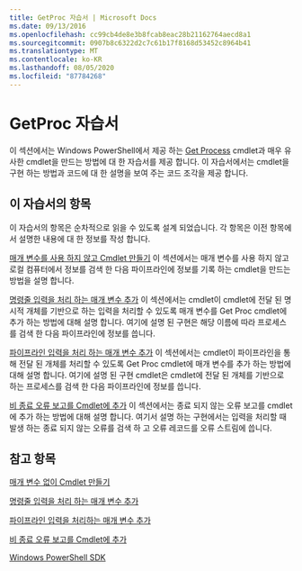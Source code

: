 ```yaml
---
title: GetProc 자습서 | Microsoft Docs
ms.date: 09/13/2016
ms.openlocfilehash: cc99cb4de8e3b8fcab8eac28b21162764aecd8a1
ms.sourcegitcommit: 0907b8c6322d2c7c61b17f8168d53452c8964b41
ms.translationtype: MT
ms.contentlocale: ko-KR
ms.lasthandoff: 08/05/2020
ms.locfileid: "87784268"
---
```

# <a name="getproc-tutorial"></a>GetProc 자습서

이 섹션에서는 Windows PowerShell에서 제공 하는 [Get Process](/powershell/module/Microsoft.PowerShell.Management/Get-Process) cmdlet과 매우 유사한 cmdlet을 만드는 방법에 대 한 자습서를 제공 합니다. 이 자습서에서는 cmdlet을 구현 하는 방법과 코드에 대 한 설명을 보여 주는 코드 조각을 제공 합니다.

## <a name="topics-in-this-tutorial"></a>이 자습서의 항목

이 자습서의 항목은 순차적으로 읽을 수 있도록 설계 되었습니다. 각 항목은 이전 항목에서 설명한 내용에 대 한 정보를 작성 합니다.

[매개 변수를 사용 하지 않고 Cmdlet 만들기](./creating-a-cmdlet-without-parameters.md) 이 섹션에서는 매개 변수를 사용 하지 않고 로컬 컴퓨터에서 정보를 검색 한 다음 파이프라인에 정보를 기록 하는 cmdlet을 만드는 방법을 설명 합니다.

[명령줄 입력을 처리 하는 매개 변수 추가](./adding-parameters-that-process-command-line-input.md) 이 섹션에서는 cmdlet이 cmdlet에 전달 된 명시적 개체를 기반으로 하는 입력을 처리할 수 있도록 매개 변수를 Get Proc cmdlet에 추가 하는 방법에 대해 설명 합니다. 여기에 설명 된 구현은 해당 이름에 따라 프로세스를 검색 한 다음 파이프라인에 정보를 씁니다.

[파이프라인 입력을 처리 하는 매개 변수 추가](./adding-parameters-that-process-pipeline-input.md) 이 섹션에서는 cmdlet이 파이프라인을 통해 전달 된 개체를 처리할 수 있도록 Get Proc cmdlet에 매개 변수를 추가 하는 방법에 대해 설명 합니다. 여기에 설명 된 구현 cmdlet은 cmdlet에 전달 된 개체를 기반으로 하는 프로세스를 검색 한 다음 파이프라인에 정보를 씁니다.

[비 종료 오류 보고를 Cmdlet에 추가](./adding-non-terminating-error-reporting-to-your-cmdlet.md) 이 섹션에서는 종료 되지 않는 오류 보고를 cmdlet에 추가 하는 방법에 대해 설명 합니다. 여기서 설명 하는 구현에서는 입력을 처리할 때 발생 하는 종료 되지 않는 오류를 검색 하 고 오류 레코드를 오류 스트림에 씁니다.

## <a name="see-also"></a>참고 항목

[매개 변수 없이 Cmdlet 만들기](./creating-a-cmdlet-without-parameters.md)

[명령줄 입력을 처리 하는 매개 변수 추가](./adding-parameters-that-process-command-line-input.md)

[파이프라인 입력을 처리하는 매개 변수 추가](./adding-parameters-that-process-pipeline-input.md)

[비 종료 오류 보고를 Cmdlet에 추가](./adding-non-terminating-error-reporting-to-your-cmdlet.md)

[Windows PowerShell SDK](../windows-powershell-reference.md)
